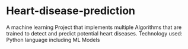 # Heart-disease-prediction
A machine learning Project that implements multiple Algorithms that are trained to detect and predict potential heart diseases. Technology used: Python language including ML Models
